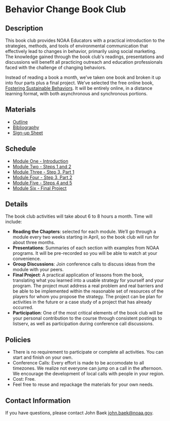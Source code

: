 # Behavior Change Book Club

## Description
This book club provides NOAA Educators with a practical introduction to the strategies, methods, and tools of environmental communication that effectively lead to changes in behavior, primarily using social marketing. The knowledge gained through the book club's readings, presentations and discussions will benefit all practicing outreach and education professionals faced with the challenge of changing behaviors.

Instead of reading a book a month, we’ve taken one book and broken it up into four parts plus a final project. We’ve selected the free online book, [Fostering Sustainable Behaviors][1]. It will be entirely online, in a distance learning format, with both asynchronous and synchronous portions. 

## Materials
- [Outline][2]
- [Bibliography][4]
- [Sign-up Sheet][5]

## Schedule
- [Module One - Introduction][6]
- [Module Two - Steps 1 and 2][7]
- [Module Three - Step 3, Part 1][8]
- [Module Four - Step 3, Part 2][9]
- [Module Five - Steps 4 and 5][10]
- [Module Six - Final Project][11]

## Details
The book club activities will take about 6 to 8 hours a month.  Time will include:
- **Reading the Chapters**: selected for each module. We’ll go through a module every two weeks starting in April, so the book club will run for about three months.
- **Presentations**: Summaries of each section with examples from NOAA programs. It will be pre-recorded so you will be able to watch at your convenience. 
- **Group Discussions**: Join conference calls to discuss ideas from the module with your peers.
- **Final Project**: A practical application of lessons from the book, translating what you learned into a usable strategy for yourself and your program. The project must address a real problem and real barriers and be able to be implemented within the reasonable set of resources of the players for whom you propose the strategy. The project can be plan for activities in the future or a case study of a project that has already occurred.
- **Participation**: One of the most critical elements of the book club will be your personal contribution to the course through consistent postings to listserv, as well as participation during conference call discussions.

## Policies
- There is no requirement to participate or complete all activities. You can start and finish on your own.
- Conference Calls: Every effort is made to be accomodate to all timezones. We realize not everyone can jump on a call in the afternoon. We encourage the development of local calls with people in your region. 
- Cost: Free. 
- Feel free to reuse and repackage the materials for your own needs. 

## Contact Information
If you have questions, please contact John Baek john.baek@noaa.gov.  

[1]:http://www.cbsm.com/pages/guide/preface/
[2]:https://github.com/noaaedeval/noaa-educators-network/behavior-change-book-club/outline.md
[4]:https://github.com/noaaedeval/noaa-educators-network/behavior-change-book-club/bibliography.md
[5]:https://docs.google.com/forms/d/1eN6p13hEM4vTnUi4rSMM2aK1R_vJ5h-woFlCO-Zkr4s/viewform
[6]:https://github.com/noaaedeval/noaa-educators-network/blob/master/behavior-change-book-club/outline.md#module-one---introduction
[7]:https://github.com/noaaedeval/noaa-educators-network/blob/master/behavior-change-book-club/outline.md#module-two---steps-1-and-2
[8]:https://github.com/noaaedeval/noaa-educators-network/blob/master/behavior-change-book-club/outline.md#module-three---step-3-part-1
[9]:https://github.com/noaaedeval/noaa-educators-network/blob/master/behavior-change-book-club/outline.md#module-four---step-3-part-2
[10]:https://github.com/noaaedeval/noaa-educators-network/blob/master/behavior-change-book-club/outline.md#module-five---steps-4-and-5
[11]:https://github.com/noaaedeval/noaa-educators-network/blob/master/behavior-change-book-club/outline.md#module-six---final-project
